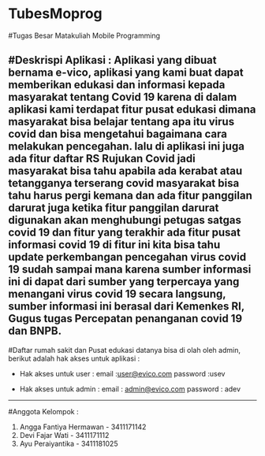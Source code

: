 # TubesMoprog

#Tugas Besar Matakuliah Mobile Programming

#Deskrispi Aplikasi : 
Aplikasi yang dibuat bernama e-vico, aplikasi yang kami buat dapat memberikan edukasi dan informasi kepada masyarakat
tentang Covid 19 karena di dalam aplikasi kami terdapat fitur pusat edukasi dimana masyarakat bisa 
belajar tentang apa itu virus covid dan bisa mengetahui bagaimana cara melakukan pencegahan.
lalu di aplikasi ini juga ada  fitur daftar RS Rujukan Covid jadi masyarakat bisa tahu apabila ada kerabat atau tetangganya 
terserang covid masyarakat bisa tahu harus pergi kemana dan ada fitur panggilan darurat juga ketika fitur panggilan darurat digunakan
akan menghubungi petugas satgas covid 19 dan fitur yang terakhir ada fitur pusat informasi covid 19 di fitur ini kita bisa tahu update perkembangan 
pencegahan virus covid 19 sudah sampai mana karena sumber informasi ini di dapat dari sumber yang terpercaya yang menangani virus covid 19
secara langsung, sumber informasi ini berasal dari Kemenkes RI, Gugus tugas Percepatan penanganan covid 19 dan BNPB.
----------------------------------------------------------------------------------------------------------------------------------------

#Daftar rumah sakit dan Pusat edukasi datanya bisa di olah oleh admin, berikut adalah hak akses untuk aplikasi :
- Hak akses untuk user :
email :user@evico.com
password :usev

- Hak akses untuk admin :
email : admin@evico.com
password : adev

---------------------------------------------------------------------------------------------------------------------------------------
#Anggota Kelompok :
1. Angga Fantiya Hermawan - 3411171142
2. Devi Fajar Wati - 3411171112
3. Ayu Peraiyantika - 3411181025
